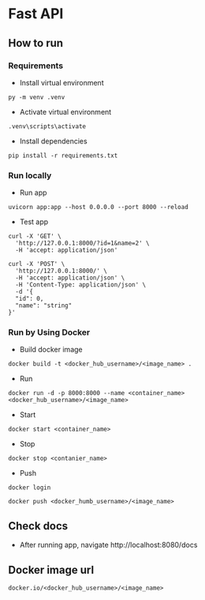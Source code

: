 # Fast API
## How to run
### Requirements
- Install virtual environment
```
py -m venv .venv
```
- Activate virtual environment
```
.venv\scripts\activate
```
- Install dependencies
```
pip install -r requirements.txt
```
### Run locally
- Run app
```
uvicorn app:app --host 0.0.0.0 --port 8000 --reload
```
- Test app
```
curl -X 'GET' \
  'http://127.0.0.1:8000/?id=1&name=2' \
  -H 'accept: application/json'
```
```
curl -X 'POST' \
  'http://127.0.0.1:8000/' \
  -H 'accept: application/json' \
  -H 'Content-Type: application/json' \
  -d '{
  "id": 0,
  "name": "string"
}'
```

### Run by Using Docker
- Build docker image
```
docker build -t <docker_hub_username>/<image_name> .
```
- Run
```
docker run -d -p 8000:8000 --name <container_name> <docker_hub_username>/<image_name>
```
- Start
```
docker start <container_name>
```
- Stop
```
docker stop <contanier_name>
```
- Push
```
docker login
```
```
docker push <docker_humb_username>/<image_name>
```

## Check docs
- After running app, navigate http://localhost:8080/docs

## Docker image url
`docker.io/<docker_hub_username>/<image_name>`
